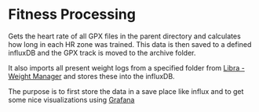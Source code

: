 # Fitness Processing

Gets the heart rate of all GPX files in the parent directory and
calculates how long in each HR zone was trained. This data is then saved
to a defined influxDB and the GPX track is moved to the archive folder.

It also imports all present weight logs from a specified folder from
[Libra - Weight Manager](https://play.google.com/store/apps/details?id=net.cachapa.libra&hl=en&gl=US)
and stores these into the influxDB.

The purpose is to first store the data in a save place like influx and
to get some nice visualizations using [Grafana](https://grafana.com/)
